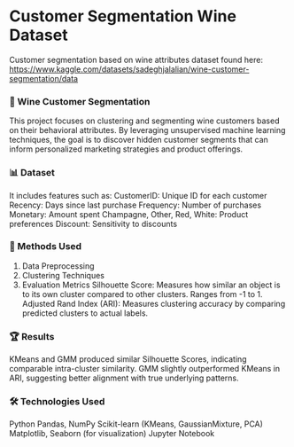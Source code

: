 # Customer Segmentation Wine Dataset
Customer segmentation based on wine attributes dataset found here: https://www.kaggle.com/datasets/sadeghjalalian/wine-customer-segmentation/data

### 🍷 Wine Customer Segmentation
This project focuses on clustering and segmenting wine customers based on their behavioral attributes. By leveraging unsupervised machine learning techniques, the goal is to discover hidden customer segments that can inform personalized marketing strategies and product offerings.

### 📊 Dataset
It includes features such as:
CustomerID: Unique ID for each customer
Recency: Days since last purchase
Frequency: Number of purchases
Monetary: Amount spent
Champagne, Other, Red, White: Product preferences
Discount: Sensitivity to discounts

### 🧠 Methods Used
1. Data Preprocessing
2. Clustering Techniques 
3. Evaluation Metrics
Silhouette Score: Measures how similar an object is to its own cluster compared to other clusters. Ranges from -1 to 1.
Adjusted Rand Index (ARI): Measures clustering accuracy by comparing predicted clusters to actual labels.

### 🏆 Results
KMeans and GMM produced similar Silhouette Scores, indicating comparable intra-cluster similarity.
GMM slightly outperformed KMeans in ARI, suggesting better alignment with true underlying patterns.

### 🛠️ Technologies Used
Python
Pandas, NumPy
Scikit-learn (KMeans, GaussianMixture, PCA)
Matplotlib, Seaborn (for visualization)
Jupyter Notebook

